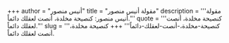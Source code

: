 +++
author = "أنيس منصور"
title = "مقولة أنيس منصور"
description = '''مقولة أنيس منصور: كنصيحة مخلدة، أنصت لعقلك دائماً.'''
quote = '''كنصيحة مخلدة، أنصت لعقلك دائماً.'''
slug = '''كنصيحة-مخلدة،-أنصت-لعقلك-دائماً'''
+++
كنصيحة مخلدة، أنصت لعقلك دائماً.
